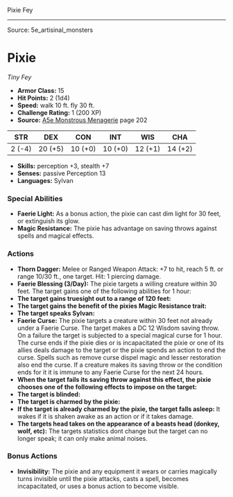 <MonsterName/>Pixie</MonsterName>
<CreatureType/>Fey</CreatureType>



---

Source: 5e_artisinal_monsters

# Pixie

*Tiny* *Fey*

- **Armor Class:** 15
- **Hit Points:** 2 (1d4)
- **Speed:** walk 10 ft. fly 30 ft.
- **Challenge Rating:** 1 (200 XP)
- **Source:** [A5e Monstrous Menagerie](https://enpublishingrpg.com/products/level-up-monstrous-menagerie-a5e) page 202

| STR | DEX | CON | INT | WIS | CHA |
| --- | --- | --- | --- | --- | --- |
| 2 (-4) | 20 (+5) | 10 (+0) | 10 (+0) | 12 (+1) | 14 (+2) |

- **Skills:** perception +3, stealth +7
- **Senses:** passive Perception 13
- **Languages:** Sylvan

### Special Abilities

- **Faerie Light:** As a bonus action, the pixie can cast dim light for 30 feet, or extinguish its glow.
- **Magic Resistance:** The pixie has advantage on saving throws against spells and magical effects.

### Actions

- **Thorn Dagger:** Melee or Ranged Weapon Attack: +7 to hit, reach 5 ft. or range 10/30 ft., one target. Hit: 1 piercing damage.
- **Faerie Blessing (3/Day):** The pixie targets a willing creature within 30 feet. The target gains one of the following abilities for 1 hour:
- **The target gains truesight out to a range of 120 feet:** 
- **The target gains the benefit of the pixies Magic Resistance trait:** 
- **The target speaks Sylvan:** 
- **Faerie Curse:** The pixie targets a creature within 30 feet not already under a Faerie Curse. The target makes a DC 12 Wisdom saving throw. On a failure  the target is subjected to a special magical curse for 1 hour. The curse ends if the pixie dies or is incapacitated  the pixie or one of its allies deals damage to the target  or the pixie spends an action to end the curse. Spells such as remove curse  dispel magic  and lesser restoration also end the curse. If a creature makes its saving throw or the condition ends for it  it is immune to any Faerie Curse for the next 24 hours.
- **When the target fails its saving throw against this effect, the pixie chooses one of the following effects to impose on the target:** 
- **The target is blinded:** 
- **The target is charmed by the pixie:** 
- **If the target is already charmed by the pixie, the target falls asleep:** It wakes if it is shaken awake as an action or if it takes damage.
- **The targets head takes on the appearance of a beasts head (donkey, wolf, etc):** The targets statistics dont change  but the target can no longer speak; it can only make animal noises.

### Bonus Actions

- **Invisibility:** The pixie and any equipment it wears or carries magically turns invisible until the pixie attacks, casts a spell, becomes incapacitated, or uses a bonus action to become visible.




